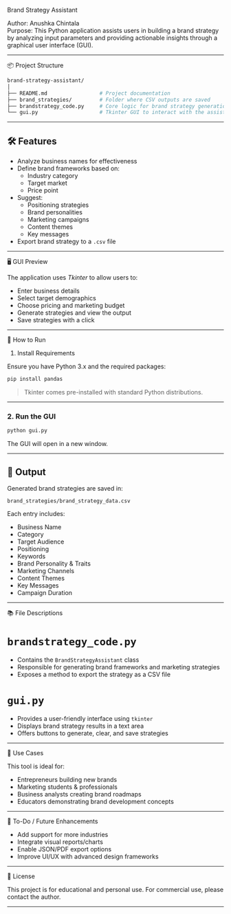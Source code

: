 Brand Strategy Assistant

Author: Anushka Chintala  
Purpose: This Python application assists users in building a brand strategy by analyzing input parameters and providing actionable insights through a graphical user interface (GUI).

---

 📦 Project Structure

```bash
brand-strategy-assistant/
│
├── README.md                 # Project documentation
├── brand_strategies/         # Folder where CSV outputs are saved
├── brandstrategy_code.py     # Core logic for brand strategy generation
└── gui.py                    # Tkinter GUI to interact with the assistant
```

---

## 🛠 Features

- Analyze business names for effectiveness
- Define brand frameworks based on:
  - Industry category
  - Target market
  - Price point
- Suggest:
  - Positioning strategies
  - Brand personalities
  - Marketing campaigns
  - Content themes
  - Key messages
- Export brand strategy to a `.csv` file

---

 🖥 GUI Preview

The application uses *Tkinter* to allow users to:

- Enter business details
- Select target demographics
- Choose pricing and marketing budget
- Generate strategies and view the output
- Save strategies with a click

---

 🚀 How to Run

 1. Install Requirements

Ensure you have Python 3.x and the required packages:

```bash
pip install pandas
```

> Tkinter comes pre-installed with standard Python distributions.

---

### 2. Run the GUI

```bash
python gui.py
```

The GUI will open in a new window.

---

## 💾 Output

Generated brand strategies are saved in:

```
brand_strategies/brand_strategy_data.csv
```

Each entry includes:

- Business Name
- Category
- Target Audience
- Positioning
- Keywords
- Brand Personality & Traits
- Marketing Channels
- Content Themes
- Key Messages
- Campaign Duration

---

 📚 File Descriptions

# `brandstrategy_code.py`

- Contains the `BrandStrategyAssistant` class
- Responsible for generating brand frameworks and marketing strategies
- Exposes a method to export the strategy as a CSV file

# `gui.py`

- Provides a user-friendly interface using `tkinter`
- Displays brand strategy results in a text area
- Offers buttons to generate, clear, and save strategies

---

📌 Use Cases

This tool is ideal for:

- Entrepreneurs building new brands
- Marketing students & professionals
- Business analysts creating brand roadmaps
- Educators demonstrating brand development concepts

---

 📍 To-Do / Future Enhancements

- Add support for more industries
- Integrate visual reports/charts
- Enable JSON/PDF export options
- Improve UI/UX with advanced design frameworks

---

📃 License

This project is for educational and personal use. For commercial use, please contact the author.

---------------------------------------------------------------------------------------------------------------------------------
